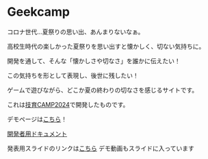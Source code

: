 # Geekcamp

コロナ世代...夏祭りの思い出、あんまりないなぁ。

高校生時代の楽しかった夏祭りを思い出すと懐かしく、切ない気持ちに。

開発を通して、そんな「懐かしさや切なさ」を誰かに伝えたい！

この気持ちを形として表現し、後世に残したい！

ゲームで遊びながら、どこか夏の終わりの切なさを感じるサイトです。

これは[技育CAMP2024](https://talent.supporterz.jp/events/6f769c37-5709-4ddc-804e-4c4ff38d2112/)で開発したものです。

デモページは[こちら](https://geek-camp-30a2f.web.app/)！

[開発者用ドキュメント](/docs/README.md)

発表用スライドのリンクは[こちら](https://docs.google.com/presentation/d/1d6p5iZ6cwu3HaZwrf0NNYwzNIRdAyWYHJUO9HScY3v8/edit?usp=sharing)
デモ動画もスライドに入っています
